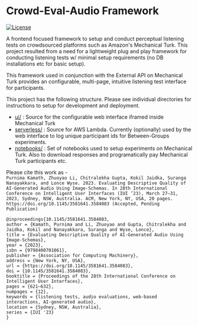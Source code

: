 # Crowd-Eval-Audio Framework

[![License](https://img.shields.io/badge/License-MIT-green.svg)](LICENSE)

A frontend focused framework to setup and conduct perceptual listening tests on crowdsourced platforms such as Amazon's Mechanical Turk. This project resulted from a need for a lightweight plug and play framework for conducting listening tests w/ minimal setup requirements (no DB installations etc for basic setup).

This framework used in conjunction with the External API on Mechanical Turk provides an configurable, multi-page, intuitive listening test interface for participants. 

This project has the following structure. Please see individual directories for instructions to setup for development and deployment.

* [ui/](./ui) : Source for the configurable web interface iframed inside Mechanical Turk
* [serverless/](./serverless) : Source for AWS Lambda. Currently (optionally) used by the web interface to log unique participant ids for Between-Groups experiments.
* [notebooks/](./notebooks) : Set of notebooks used to setup experiments on Mechanical Turk. Also to download responses and programatically pay Mechanical Turk participants etc. 

Please cite this work as  -   
```Purnima Kamath, Zhuoyao Li, Chitralekha Gupta, Kokil Jaidka, Suranga Nanayakkara, and Lonce Wyse. 2023. Evaluating Descriptive Quality of AI-Generated Audio Using Image-Schemas. In 28th International Conference on Intelligent User Interfaces (IUI ’23), March 27–31, 2023, Sydney, NSW, Australia. ACM, New York, NY, USA, 20 pages. https://doi.org/10.1145/3581641.3584083 (Accepted, Pending Publication)```

```
@inproceedings{10.1145/3581641.3584083,
author = {Kamath, Purnima and Li, Zhuoyao and Gupta, Chitralekha and Jaidka, Kokil and Nanayakkara, Suranga and Wyse, Lonce},
title = {Evaluating Descriptive Quality of AI-Generated Audio Using Image-Schemas},
year = {2023},
isbn = {9798400701061},
publisher = {Association for Computing Machinery},
address = {New York, NY, USA},
url = {https://doi.org/10.1145/3581641.3584083},
doi = {10.1145/3581641.3584083},
booktitle = {Proceedings of the 28th International Conference on Intelligent User Interfaces},
pages = {621–632},
numpages = {12},
keywords = {listening tests, audio evaluations, web-based interactions, AI-generated audio},
location = {Sydney, NSW, Australia},
series = {IUI '23}
}
```
